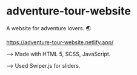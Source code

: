 # adventure-tour-website
A website for adventure lovers. 🌏

https://adventure-tour-website.netlify.app/

--> Made with HTML 5, SCSS, JavaScript. 

--> Used Swiper.js for sliders.
